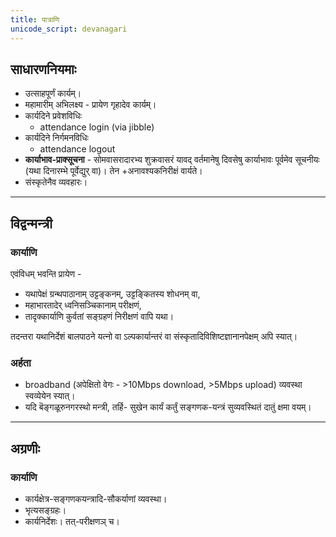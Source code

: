 ```yaml
---
title: पात्राणि
unicode_script: devanagari
---
```


## साधारणनियमाः
- उत्साहपूर्णं कार्यम्।
- महामारीम् अभिलक्ष्य - प्रायेण गृहादेव कार्यम्। 
- कार्यदिने प्रवेशविधिः
  - attendance login (via jibble)
- कार्यदिने निर्गमनविधिः
  - attendance logout
- **कार्याभाव-प्राक्सूचना** - सोमवासरादारभ्य शुक्रवासरं यावद् वर्तमानेषु दिवसेषु कार्याभावः पूर्वमेव सूचनीयः (यथा दिनारम्भे पूर्वेद्युर् वा)। तेन +अनावश्यकनिरीक्षं वार्यते।
- संस्कृतेनैव व्यवहारः।

______________________

## विद्वन्मन्त्री
### कार्याणि
एवंविधम् भवन्ति प्रायेण - 

- यथापेक्षं ग्रन्थपाठानाम् उट्टङ्कनम्, उट्टङ्कितस्य शोधनम् वा, 
- महाभारतादेर् ध्वनिसञ्चिकानाम् परीक्षणं, 
- तादृक्कार्याणि कुर्वतां सङ्ग्रहणं निरीक्षणं वापि यथा। 

तदन्तरा यथानिर्देशं बालपाठने यत्नो वा ऽल्पकार्यान्तरं वा संस्कृतादिविशिष्टज्ञानानपेक्षम् अपि स्यात्।

### अर्हता
- broadband (अपेक्षितो वेगः - >10Mbps download, >5Mbps upload) व्यवस्था स्वव्येयेन स्यात्। 
- यदि बॆङ्गळूरुनगरस्थो मन्त्री, तर्हि- सुखेन कार्यं कर्तुं सङ्गणक-यन्त्रं सुव्यवस्थितं दातुं क्षमा वयम्।

______________________

## अग्रणीः
### कार्याणि
- कार्यक्षेत्र-सङ्गणकयन्त्रादि-सौकर्याणां व्यवस्था।
- भृत्यसङ्ग्रहः।
- कार्यनिर्देशः। तत्-परीक्षणञ् च।
